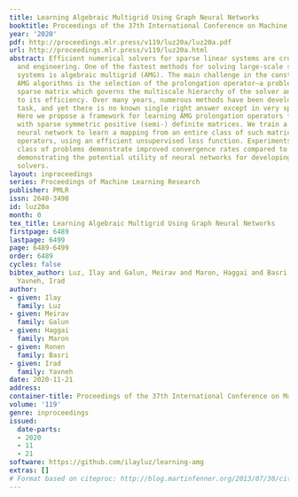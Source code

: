 ```yaml
---
title: Learning Algebraic Multigrid Using Graph Neural Networks
booktitle: Proceedings of the 37th International Conference on Machine Learning
year: '2020'
pdf: http://proceedings.mlr.press/v119/luz20a/luz20a.pdf
url: http://proceedings.mlr.press/v119/luz20a.html
abstract: Efficient numerical solvers for sparse linear systems are crucial in science
  and engineering. One of the fastest methods for solving large-scale sparse linear
  systems is algebraic multigrid (AMG). The main challenge in the construction of
  AMG algorithms is the selection of the prolongation operator—a problem-dependent
  sparse matrix which governs the multiscale hierarchy of the solver and is critical
  to its efficiency. Over many years, numerous methods have been developed for this
  task, and yet there is no known single right answer except in very special cases.
  Here we propose a framework for learning AMG prolongation operators for linear systems
  with sparse symmetric positive (semi-) definite matrices. We train a single graph
  neural network to learn a mapping from an entire class of such matrices to prolongation
  operators, using an efficient unsupervised loss function. Experiments on a broad
  class of problems demonstrate improved convergence rates compared to classical AMG,
  demonstrating the potential utility of neural networks for developing sparse system
  solvers.
layout: inproceedings
series: Proceedings of Machine Learning Research
publisher: PMLR
issn: 2640-3498
id: luz20a
month: 0
tex_title: Learning Algebraic Multigrid Using Graph Neural Networks
firstpage: 6489
lastpage: 6499
page: 6489-6499
order: 6489
cycles: false
bibtex_author: Luz, Ilay and Galun, Meirav and Maron, Haggai and Basri, Ronen and
  Yavneh, Irad
author:
- given: Ilay
  family: Luz
- given: Meirav
  family: Galun
- given: Haggai
  family: Maron
- given: Ronen
  family: Basri
- given: Irad
  family: Yavneh
date: 2020-11-21
address: 
container-title: Proceedings of the 37th International Conference on Machine Learning
volume: '119'
genre: inproceedings
issued:
  date-parts:
  - 2020
  - 11
  - 21
software: https://github.com/ilayluz/learning-amg
extras: []
# Format based on citeproc: http://blog.martinfenner.org/2013/07/30/citeproc-yaml-for-bibliographies/
---
```

